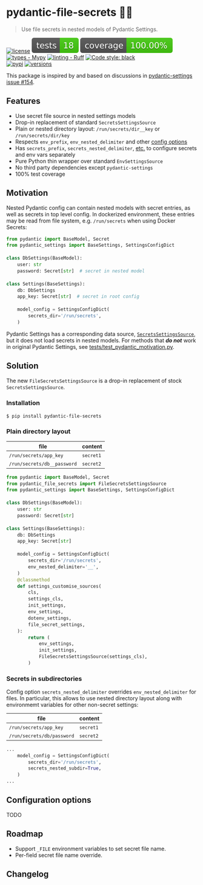 # pydantic-file-secrets 📁🔑
> Use file secrets in nested models of Pydantic Settings.

[![license](https://img.shields.io/github/license/makukha/pydantic-file-secrets.svg)](https://github.com/makukha/pydantic-file-secrets/blob/main/LICENSE)
[![Tests](https://raw.githubusercontent.com/makukha/pydantic-file-secrets/0.1.0a1/docs/badge/tests.svg)](https://github.com/makukha/pydantic-file-secrets)
[![Coverage](https://raw.githubusercontent.com/makukha/pydantic-file-secrets/0.1.0a1/docs/badge/coverage.svg)](https://github.com/makukha/pydantic-file-secrets)
[![types - Mypy](https://img.shields.io/badge/types-Mypy-green.svg)](https://github.com/python/mypy)
[![linting - Ruff](https://img.shields.io/endpoint?url=https://raw.githubusercontent.com/astral-sh/ruff/main/assets/badge/v1.json)](https://github.com/astral-sh/ruff)
[![Code style: black](https://img.shields.io/badge/code%20style-black-000000.svg)](https://github.com/psf/black) \
[![pypi](https://img.shields.io/pypi/v/pydantic-file-secrets.svg#0.1.0a1)](https://pypi.python.org/pypi/pydantic-file-secrets)
[![versions](https://img.shields.io/pypi/pyversions/pydantic-file-secrets.svg)](https://pypi.org/project/pydantic-file-secrets)

This package is inspired by and based on discussions in [pydantic-settings issue #154](https://github.com/pydantic/pydantic-settings/issues/154).


## Features

* Use secret file source in nested settings models
* Drop-in replacement of standard `SecretsSettingsSource`
* Plain or nested directory layout: `/run/secrets/dir__key` or `/run/secrets/dir/key`
* Respects `env_prefix`, `env_nested_delimiter` and other [config options](#configuration-options)
* Has `secrets_prefix`, `secrets_nested_delimiter`, [etc.](#configuration-options) to configure secrets and env vars separately
* Pure Python thin wrapper over standard `EnvSettingsSource`
* No third party dependencies except `pydantic-settings`
* 100% test coverage


## Motivation

Nested Pydantic config can contain nested models with secret entries, as well as secrets in top level config. In dockerized environment, these entries may be read from file system, e.g. `/run/secrets` when using Docker Secrets:

```python
from pydantic import BaseModel, Secret
from pydantic_settings import BaseSettings, SettingsConfigDict

class DbSettings(BaseModel):
    user: str
    password: Secret[str]  # secret in nested model

class Settings(BaseSettings):
    db: DbSettings
    app_key: Secret[str]  # secret in root config

    model_config = SettingsConfigDict(
        secrets_dir='/run/secrets',
    )
```

Pydantic Settings has a corresponding data source, [`SecretsSettingsSource`](https://docs.pydantic.dev/latest/api/pydantic_settings/#pydantic_settings.SecretsSettingsSource), but it does not load secrets in nested models. For methods that ***do not*** work in original Pydantic Settings, see [tests/test_pydantic_motivation.py]().


## Solution

The new `FileSecretsSettingsSource` is a drop-in replacement of stock `SecretsSettingsSource`.

### Installation

```shell
$ pip install pydantic-file-secrets
```

### Plain directory layout

| file                        | content   |
|-----------------------------|-----------|
| `/run/secrets/app_key`      | `secret1` |
| `/run/secrets/db__password` | `secret2` |

```python
from pydantic import BaseModel, Secret
from pydantic_file_secrets import FileSecretsSettingsSource
from pydantic_settings import BaseSettings, SettingsConfigDict

class DbSettings(BaseModel):
    user: str
    password: Secret[str]

class Settings(BaseSettings):
    db: DbSettings
    app_key: Secret[str]

    model_config = SettingsConfigDict(
        secrets_dir='/run/secrets',
        env_nested_delimiter='__',
    )
    @classmethod
    def settings_customise_sources(
        cls,
        settings_cls,
        init_settings,
        env_settings,
        dotenv_settings,
        file_secret_settings,
    ):
        return (
            env_settings,
            init_settings,
            FileSecretsSettingsSource(settings_cls),
        )

```

### Secrets in subdirectories

Config option `secrets_nested_delimiter` overrides `env_nested_delimiter` for files. In particular, this allows to use nested directory layout along with environmemt variables for other non-secret settings:

| file                       | content   |
|----------------------------|-----------|
| `/run/secrets/app_key`     | `secret1` |
| `/run/secrets/db/password` | `secret2` |

```python
...
    model_config = SettingsConfigDict(
        secrets_dir='/run/secrets',
        secrets_nested_subdir=True,
    )
...
```

## Configuration options

TODO


## Roadmap

* Support `_FILE` environment variables to set secret file name.
* Per-field secret file name override.


## Changelog
